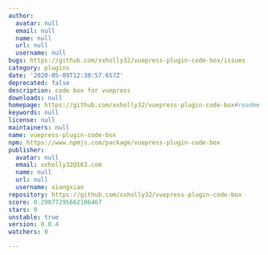 ```yaml
---
author:
  avatar: null
  email: null
  name: null
  url: null
  username: null
bugs: https://github.com/xxholly32/vuepress-plugin-code-box/issues
category: plugins
date: '2020-05-09T12:30:57.657Z'
deprecated: false
description: code box for vuepress
downloads: null
homepage: https://github.com/xxholly32/vuepress-plugin-code-box#readme
keywords: null
license: null
maintainers: null
name: vuepress-plugin-code-box
npm: https://www.npmjs.com/package/vuepress-plugin-code-box
publisher:
  avatar: null
  email: xxholly32@163.com
  name: null
  url: null
  username: xiangxiao
repository: https://github.com/xxholly32/vuepress-plugin-code-box
score: 0.29077295662106467
stars: 0
unstable: true
version: 0.0.4
watchers: 0

---
```


